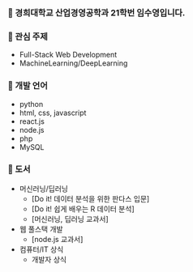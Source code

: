 ### :speech_balloon: 경희대학교 산업경영공학과 21학번 임수영입니다.
### :speech_balloon: 관심 주제
- Full-Stack Web Development 
- MachineLearning/DeepLearning 

### :speech_balloon: 개발 언어
- python
- html, css, javascript
- react.js
- node.js
- php
- MySQL

###  :speech_balloon: 도서
- 머신러닝/딥러닝
  - [Do it! 데이터 분석을 위한 판다스 입문]
  - [Do it! 쉽게 배우는 R 데이터 분석]
  - [머신러닝, 딥러닝 교과서]
- 웹 풀스택 개발
  - [node.js 교과서]
- 컴퓨터/IT 상식
  - 개발자 상식
